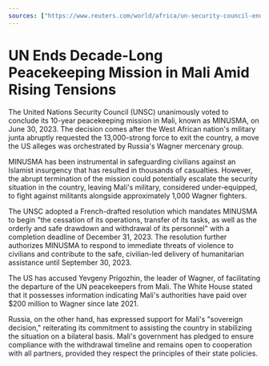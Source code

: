 ```yaml
---
sources: ["https://www.reuters.com/world/africa/un-security-council-ends-peacekeeping-mission-mali-2023-06-30/", "https://minusma.unmissions.org/sites/default/files/res_2690_2023_en.pdf"]
---
```

# UN Ends Decade-Long Peacekeeping Mission in Mali Amid Rising Tensions

The United Nations Security Council (UNSC) unanimously voted to conclude its 10-year peacekeeping mission in Mali, known as MINUSMA, on June 30, 2023. The decision comes after the West African nation's military junta abruptly requested the 13,000-strong force to exit the country, a move the US alleges was orchestrated by Russia's Wagner mercenary group.

MINUSMA has been instrumental in safeguarding civilians against an Islamist insurgency that has resulted in thousands of casualties. However, the abrupt termination of the mission could potentially escalate the security situation in the country, leaving Mali's military, considered under-equipped, to fight against militants alongside approximately 1,000 Wagner fighters.

The UNSC adopted a French-drafted resolution which mandates MINUSMA to begin "the cessation of its operations, transfer of its tasks, as well as the orderly and safe drawdown and withdrawal of its personnel" with a completion deadline of December 31, 2023. The resolution further authorizes MINUSMA to respond to immediate threats of violence to civilians and contribute to the safe, civilian-led delivery of humanitarian assistance until September 30, 2023.

The US has accused Yevgeny Prigozhin, the leader of Wagner, of facilitating the departure of the UN peacekeepers from Mali. The White House stated that it possesses information indicating Mali's authorities have paid over $200 million to Wagner since late 2021.

Russia, on the other hand, has expressed support for Mali's "sovereign decision," reiterating its commitment to assisting the country in stabilizing the situation on a bilateral basis. Mali's government has pledged to ensure compliance with the withdrawal timeline and remains open to cooperation with all partners, provided they respect the principles of their state policies.